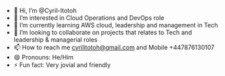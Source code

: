 - 👋 Hi, I’m @Cyril-Itotoh
- 👀 I’m interested in Cloud Operations and DevOps role
- 🌱 I’m currently learning AWS cloud, leadership and management in Tech
- 💞️ I’m looking to collaborate on projects that relates to Tech and leadership & managerial roles
- 📫 How to reach me cyrilitotoh@gmail.com and Mobile +447876130107
- 😄 Pronouns: He/Him
- ⚡ Fun fact: Very jovial and friendly

<!---
Cyril-Itotoh/Cyril-Itotoh is a ✨ special ✨ repository because its `README.md` (this file) appears on your GitHub profile.
You can click the Preview link to take a look at your changes.
--->

